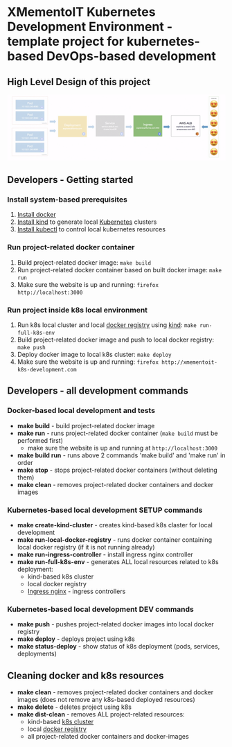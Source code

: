 XMementoIT Kubernetes Development Environment - template project for kubernetes-based DevOps-based development 
==============

## High Level Design of this project

![High Level Design](docs/pictures/high_level_design.png)

## Developers - Getting started


### Install system-based prerequisites
1. [Install docker](https://docs.docker.com/engine/install/)
2. [Install kind](https://kind.sigs.k8s.io/) to generate local [Kubernetes](https://kubernetes.io/) clusters
3. [Install kubectl](https://kubernetes.io/docs/tasks/tools/) to control local kubernetes resources

### Run project-related docker container

1. Build project-related docker image: `make build`
2. Run project-related docker container based on built docker image: `make run` 
3. Make sure the website is up and running: `firefox http://localhost:3000`

### Run project inside k8s local environment

1. Run k8s local cluster and local [docker registry](https://docs.docker.com/registry/) using [kind](https://kind.sigs.k8s.io/): `make run-full-k8s-env`
2. Build project-related docker image and push to local docker registry: `make push`
3. Deploy docker image to local k8s cluster: `make deploy`
3. Make sure the website is up and running: `firefox http://xmementoit-k8s-development.com`


## Developers - all development commands

### Docker-based local development and tests

* **make build** - build project-related docker image
* **make run** - runs project-related docker container (`make build` must be performed first)
  * make sure the website is up and running at `http://localhost:3000`
* **make build run** - runs above 2 commands 'make build' and 'make run' in order
* **make stop** - stops project-related docker containers (without deleting them)
* **make clean** -  removes project-related docker containers and docker images

### Kubernetes-based local development SETUP commands

* **make create-kind-cluster** - creates kind-based k8s claster for local development
* **make run-local-docker-registry** - runs docker container containing local docker registry (if it is not running already)
* **make run-ingress-controller** - install ingress nginx controller
* **make run-full-k8s-env** - generates ALL local resources related to k8s deployment:
  * kind-based k8s cluster
  * local docker registry
  * [Ingress nginx](https://kind.sigs.k8s.io/docs/user/ingress/#ingress-nginx) - ingress controllers

### Kubernetes-based local development DEV commands

* **make push** - pushes project-related docker images into local docker registry
* **make deploy** - deploys project using k8s
* **make status-deploy** - show status of k8s deployment (pods, services, deployments)


## Cleaning docker and k8s resources

* **make clean** - removes project-related docker containers and docker images (does not remove any k8s-based deployed resources)
* **make delete** - deletes project using k8s
* **make dist-clean** - removes ALL project-related resources:
  * kind-based [k8s cluster](https://www.vmware.com/topics/glossary/content/kubernetes-cluster.html)
  * local [docker registry](https://docs.docker.com/registry/)
  * all project-related docker containers and docker-images
